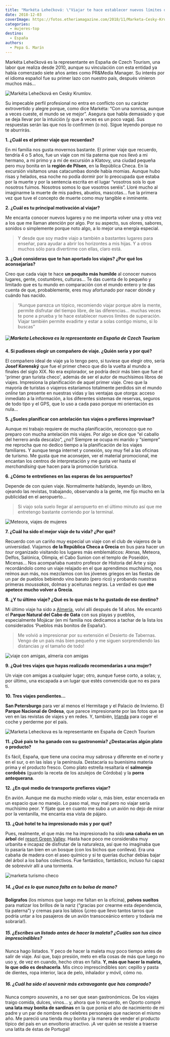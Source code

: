 ```yaml
---
title: "Markéta Lehečková: \"Viajar te hace establecer nuevos límites de superación\""
date: 2018-12-03
coverImage: https://fotos.etheriamagazine.com/2018/11/Marketa-Cesky-Krumlov-mujer-etheria-1.jpg
categories: 
  - mujeres-top
destino: 
  - España
authors: 
  - Pepa G. Marín
---
```


Markéta Lehečková es la representante en España de Czech Tourism, una labor que realiza desde 2010, aunque su vinculación con esta entidad ya había comenzado siete años antes como PR&Media Manager. Su interés por el idioma español fue su primer lazo con nuestro país, después vinieron muchos más...

![Markéta Lehečková en Cesky Krumlov.](https://fotos.etheriamagazine.com/2018/11/Marketa-Cesky-Krumlov-mujer-etheria-1.jpg "Markéta Lehečková en Cesky Krumlov.")

Su impecable perfil profesional no entra en conflicto con su carácter extrovertido y 
alegre porque, como dice Markéta: “Con una sonrisa, aunque a veces cueste, el mundo se 
ve mejor”. Asegura que habla demasiado y que se deja llevar por la intuición (y que a 
veces es un poco vaga). Sus respuestas serán las que nos lo confirmen (o no). Sigue 
leyendo porque no te aburrirás. 

**1\. ¿Cuál es el primer viaje que recuerdas?** 

En mi familia nos gusta movernos bastante. El primer viaje que recuerdo, tendría 4 o 5 
años, fue un viaje con mi tía paterna que nos llevó a mi hermano, a mi primo y a mí de 
excursión a Klatovy, una ciudad pequeña pero muy bonita en la **región de Pilsen**, en 
la República Checa. En la excursión visitamos unas catacumbas donde había momias. Aunque 
hubo risas y helados, esa noche no podía dormir por lo preocupada que estaba por la 
muerte y por la sentencia escrita en el lugar “vosotros sois lo que nosotros fuimos. 
Nosotros somos lo que vosotros seréis”. Lloré mucho al imaginarme la muerte de mis 
padres, abuelos, mascotas... fue la primera vez que tuve el concepto de muerte como muy 
tangible e inminente. 

**2\. ¿Cuál es tu principal motivación al viajar?** 

Me encanta conocer nuevos lugares y no me importa volver una y otra vez a los que me 
llaman atención por algo. Por su aspecto, sus olores, sabores, sonidos o simplemente 
porque noto algo, a lo mejor una energía especial. 

> Y desde que soy madre viajo a también a bastantes lugares para enseñar, para ayudar a 
> abrir los horizontes a mis hijas. Y a otros muchos sólo para divertirme con ellas, claro 
> está. 

**3\. ¿Qué consideras que te han aportado los viajes? ¿Por qué los aconsejarías?** 

Creo que cada viaje te hace **un poquito más humilde** al conocer nuevos lugares, gente, 
costumbres, culturas... Te das cuenta de lo pequeño y limitado que es tu mundo en 
comparación con el mundo entero y te das cuenta de que, probablemente, eres muy 
afortunado por nacer dónde y cuándo has nacido. 

> “Aunque parezca un tópico, recomiendo viajar porque abre la mente, permite disfrutar del 
> tiempo libre, de las diferencias… muchas veces te pone a prueba y te hace establecer 
> nuevos límites de superación. Viajar también permite evadirte y estar a solas contigo 
> mismo, si lo buscas” 

##### ![Marketa Leheckova es la representante en España de Czech Tourism](https://fotos.etheriamagazine.com/2018/11/Marketa-Mikulov.jpg "Markéta Leheckova es la representante en España de Czech Tourism")

**4\. Si pudieses elegir un compañero de viaje. ¿Quién sería y por qué?** 

El compañero ideal de viaje ya lo tengo pero, si tuviese que elegir otro, sería **Josef 
Korenský** que fue el primer checo que dio la vuelta al mundo a finales del siglo XIX. 
No era explorador, se podría decir más bien que fue el 'primer gran turista checo', 
además de ser el autor de muchísimos libros de viajes. Impresiona la planificación de 
aquel primer viaje. Creo que la mayoría de turistas o viajeros estaríamos totalmente 
perdidos sin el mundo _online_ tan presente en nuestras vidas y las ventajas que otorga: 
acceso inmediato a la información, a los diferentes sistemas de reservas, seguros de 
todo tipo y el GPS, que lo uso a cada paso porque mi orientación es nula... 

**5\. ¿Sueles planificar con antelación tus viajes o prefieres improvisar?** 

Aunque mi trabajo requiere de mucha planificación, reconozco que no preparo con mucha 
antelación mis viajes. Por algo se dice que “el caballo del herrero anda descalzo”, ¿no? 
Siempre se ocupa mi marido y “siempre” me reprocha que no dedico tiempo a la 
planificación de los viajes familiares. Y aunque tenga internet y conexión, soy muy fiel 
a las oficinas de turismo. Me gusta que me aconsejen, ver el material promocional, me 
encantan los centros de interpretación y me gusta ver hasta el _merchandising_ que hacen 
para la promoción turística. 

**6\. ¿Cómo te entretienes en las esperas de los aeropuertos?** 

Depende de con quien viaje. Normalmente hablando, leyendo un libro, ojeando las 
revistas, trabajando, observando a la gente, me fijo mucho en la publicidad en el 
aeropuerto... 

> Si viajo sola suelo llegar al aeropuerto en el último minuto así que me entretengo 
> bastante corriendo por la terminal. 

![Meteora, viajes de mujeres](https://fotos.etheriamagazine.com/2018/11/meteora-grecia-mujeres-etheria.jpg "Meteora (Grecia).")

**7\. ¿Cuál ha sido el mejor viaje de tu vida? ¿Por qué?** 

Recuerdo con un cariño muy especial un viaje con el club de viajeros de la universidad. 
Viajamos **de la República Checa a Grecia** en bus para hacer un _tour_ organizado 
visitando los lugares más emblemáticos: Atenas, Meteora, Delfos, Salónica, Olimpia, el 
Cabo Sunion con el templo de Poseidón, Micenas... Nos acompañaba nuestro profesor de 
Historia del Arte y sigo recordándolo como un viaje relajado en el que aprendimos 
muchísimo, nos reímos aun más, nos mezclamos con los jóvenes griegos en las fiestas de 
un par de pueblos bebiendo vino barato (pero rico) y probando nuestras primeras 
_moussakas_, dolmas y aceitunas negras. La verdad es que **me apetece mucho volver a 
Grecia**. 

**8\. ¿Y tu último viaje? ¿Qué es lo que más te ha gustado de ese destino?** 

Mi último viaje ha sido a [Almería](https://etheriamagazine.com/2018/11/15/que-ver-en-almeria-en-temporada-baja/), 
volví allí después de 14 años. Me encantó el **Parque Natural del Cabo de Gata** con sus 
playas y pueblos, especialmente Mojácar (en mi familia nos dedicamos a tachar de la 
lista los considerados ‘Pueblos más bonitos de España’). 

> Me volvió a impresionar por su extensión el Desierto de Tabernas. Vengo de un país más 
> bien pequeño y me siguen sorprendiendo las distancias ¡y el tamaño de todo! 

![viaje con amigas, almeria con amigas](https://fotos.etheriamagazine.com/2018/11/carboneras-almeria.jpg "Atardecer en Carboneras (Almería).")

**9\. ¿Qué tres viajes que hayas realizado recomendarías a una mujer?** 

Un viaje con amigas a cualquier lugar; otro, aunque fuese corto, a solas; y, por último, 
una escapada a un lugar que estés convencida que no es para ti. 

**10\. Tres viajes pendientes…** 

**San Petersburgo** para ver al menos el Hermitage y el Palacio de Invierno. El **Parque 
Nacional de Ordesa**, que parece impresionante por las fotos que se ven en las revistas 
de viajes y en redes. Y, también, [Irlanda](https://etheriamagazine.com/2018/07/02/juego-de-tronos-en-irlanda-del-norte/) 
para coger el coche y perderme por el país. 

![Marketa Leheckova es la representante en España de Czech Tourism](https://fotos.etheriamagazine.com/2018/05/10-Calzada-del-Gigante-Juego-de-Tronos-Irlanda-Norte.jpg "Calzada del Gigante (Irlanda del Norte).")

**11\. ¿Qué país te ha ganado con su gastronomía? ¿Destacarías algún plato o producto?** 

Es fácil, España, que tiene una cocina muy sabrosa y diferente en el norte y en el sur, 
o en las islas y la península. Destacaría su buenísima materia prima y el producto 
fresco. Como plato estrella resaltaría el **salmorejo cordobés** (guardo la receta de 
los azulejos de Córdoba) y la **porra antequerana**. 

**12\. ¿En qué medio de transporte prefieres viajar?** 

En avión. Aunque me da mucho miedo volar o, más bien, estar encerrada en un espacio que 
no manejo. Lo paso mal, muy mal pero no viajar sería muchísimo peor. Y fíjate que en 
cuanto me subo a un avión no dejo de mirar por la ventanilla, me encanta esa vista de 
pájaro. 

**13\. ¿Qué hotel te ha impresionado más y por qué?** 

Pues, realmente, el que más me ha impresionado ha sido **una cabaña en un árbol** del [resort 
Green Valley](http://www.green-valley.cz/tree-house/stromovy-dum). Hasta hace poco me 
consideraba muy urbanita e incapaz de disfrutar de la naturaleza, así que no imaginaba 
que lo pasaría tan bien en un bosque (con los bichos que conlleva). Era una cabaña de 
madera con el aseo químico y si te querías duchar debías bajar del árbol a los baños 
colectivos. Fue fantástico, fantástico, incluso fui capaz de sobrevivir allí a una 
tormenta. 

![marketa turismo checo](https://fotos.etheriamagazine.com/2018/11/cabaña.jpg "Cabaña a 9 metros de altura en el (©) Resort Green Valley (a unos 50 km de Praga).")

##### 14\. ¿Qué es lo que nunca falta en tu bolsa de mano?

**Bolígrafos** (los mismos que luego me faltan en la oficina), **polvos sueltos** para 
matizar los brillos de la nariz (“gracias por crearme esta dependencia, tía paterna”) y 
cremas para los labios (¡creo que llevo tantos tarros que podría untar a los pasajeros 
de un avión transoceánico entero y todavía me sobraría!). 

##### 15\. ¿Escribes un listado antes de hacer la maleta? ¿Cuáles son tus cinco imprescindibles?

Nunca hago listados. Y peco de hacer la maleta muy poco tiempo antes de salir de viaje. 
Así que, bajo presión, meto en ella cosas de más que luego no uso y, de vez en cuando, 
hecho otras en falta. **Y, más que hacer la maleta, lo que odio es deshacerla**. Mis 
cinco imprescindibles son: cepillo y pasta de dientes, ropa interior, laca de pelo, 
inhalador y móvil, cómo no. 

##### 16\. ¿Cuál ha sido el souvenir más extravagante que has comprado?

Nunca compro _souvenirs_, a no ser que sean gastronómicos. De los viajes traigo comida, 
dulces, vinos… y, ahora que lo recuerdo, en Oporto compré **una lata muy bonita de 
sardinas** en la que ponía el año de nacimiento de mi padre y un par de nombres de 
celebres personajes que nacieron el mismo año. Me pareció una tienda muy bonita y la 
manera de vender el producto típico del país en un envoltorio atractivo. ¡A ver quién se 
resiste a traerse una latita de éstas de Portugal!
